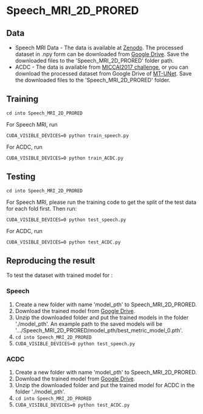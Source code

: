# Speech_MRI_2D_PRORED

## Data

* Speech MRI Data - The data is available at [Zenodo](https://zenodo.org/records/10046815). The processed dataset in .npy form can be downloaded from [Google Drive](https://drive.google.com/file/d/1wT64P9YtIot7PrxMrnJRkXJ8T5sBSiWS/view?usp=sharing). Save the downloaded files to the 'Speech_MRI_2D_PRORED' folder path.
* ACDC - The data is available from [MICCAI2017 challenge](https://www.creatis.insa-lyon.fr/Challenge/acdc/miccai_results.html), or you can download the processed dataset from Google Drive of [MT-UNet](https://drive.google.com/file/d/13qYHNIWTIBzwyFgScORL2RFd002vrPF2/view). Save the downloaded files to the 'Speech_MRI_2D_PRORED' folder.

## Training
```
cd into Speech_MRI_2D_PRORED
```

For Speech MRI, run 
```
CUDA_VISIBLE_DEVICES=0 python train_speech.py 
```

For ACDC, run
```
CUDA_VISIBLE_DEVICES=0 python train_ACDC.py 
```

## Testing
```
cd into Speech_MRI_2D_PRORED
```

For Speech MRI, please run the training code to get the split of the test data for each fold first. Then run: 
``` 
CUDA_VISIBLE_DEVICES=0 python test_speech.py
```
For ACDC, run
```
CUDA_VISIBLE_DEVICES=0 python test_ACDC.py
```

## Reproducing the result
To test the dataset with trained model for :

### Speech
1. Create a new folder with name 'model_pth' to Speech_MRI_2D_PRORED. 
2. Download the trained model from  [Google Drive](https://drive.google.com/file/d/1y7rvY2ZcMsrV7Sg7D7WozxxZRo5-BPV8/view?usp=sharing). 
3. Unzip the downloaded folder and put the trained models in the folder './model_pth'. An example path to the saved models will be '.../Speech_MRI_2D_PRORED/model_pth/best_metric_model_0.pth'.
5. ```cd into Speech_MRI_2D_PRORED``` 
6. ```CUDA_VISIBLE_DEVICES=0 python test_speech.py``` 

### ACDC
1. Create a new folder with name 'model_pth' to Speech_MRI_2D_PRORED.
2. Download the trained model from [Google Drive](https://drive.google.com/file/d/1z_MZuVHQtG6Jmy4_8la0b-Th3eoqBBx0/view?usp=sharing).
3. Unzip the downloaded folder and put the trained model for ACDC in the folder './model_pth'.
4. ```cd into Speech_MRI_2D_PRORED```
5. ```CUDA_VISIBLE_DEVICES=0 python test_ACDC.py```
